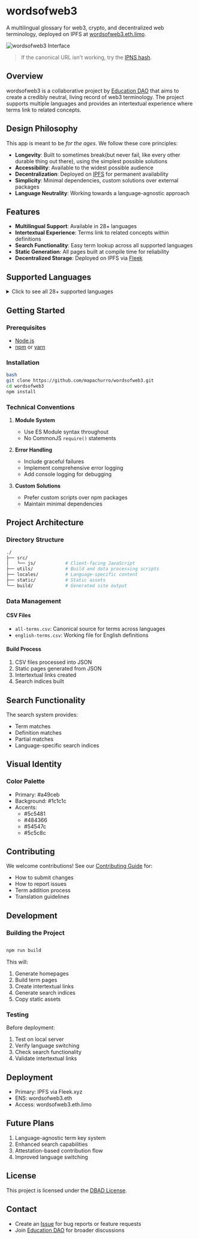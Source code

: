 # wordsofweb3

A multilingual glossary for web3, crypto, and decentralized web terminology, deployed on IPFS at [wordsofweb3.eth.limo](https://wordsofweb3.eth.limo).

![wordsofweb3 Interface](https://res.cloudinary.com/resourcefulmind-inc/image/upload/v1739897349/Screenshot_2025-02-18_at_5.47.28_PM_qknuhu.png "Words of Web3 Glossary Interface")


> If the canonical URL isn't working, try the [IPNS hash](https://ipfs.io/ipns/k51qzi5uqu5dik032y8x6pgcprlg8t42dy521tnnqiomgxauyt3u2z6j5x60r1/english-us/index.html).

## Overview

wordsofweb3 is a collaborative project by [Education DAO](https://educationdao.xyz/) that aims to create a credibly neutral, living record of web3 terminology. The project supports multiple languages and provides an intertextual experience where terms link to related concepts.

## Design Philosophy

This app is meant to be _for the ages_. We follow these core principles:

- **Longevity**: Built to sometimes break(but never fail, like every other durable thing out there), using the simplest possible solutions
- **Accessibility**: Available to the widest possible audience
- **Decentralization**: Deployed on [IPFS](https://ipfs.tech/) for permanent availability
- **Simplicity**: Minimal dependencies, custom solutions over external packages
- **Language Neutrality**: Working towards a language-agnostic approach

## Features

- **Multilingual Support**: Available in 28+ languages
- **Intertextual Experience**: Terms link to related concepts within definitions
- **Search Functionality**: Easy term lookup across all supported languages
- **Static Generation**: All pages built at compile time for reliability
- **Decentralized Storage**: Deployed on IPFS via [Fleek]((https://fleek.xyz/))

## Supported Languages

<details>
<summary>Click to see all 28+ supported languages</summary>

- العربية (Arabic)
- 中文-简体 (Simplified Chinese)
- 中文-繁體 (Traditional Chinese)
- Nederlands (Dutch)
- English (US/UK)
- Français (French)
- Deutsch (German)
- Eλληνικά (Greek)
- हिन्दी (Hindi)
- 日本語 (Japanese)
- 한국어 (Korean)
- Español (Latin America)
- And many more...

</details>

## Getting Started

### Prerequisites

- [Node.js](https://nodejs.org/en)
- [npm](https://www.npmjs.com/) or [yarn](https://classic.yarnpkg.com/lang/en/docs/install/#mac-stable)

### Installation

```bash
bash
git clone https://github.com/mapachurro/wordsofweb3.git
cd wordsofweb3
npm install
```

### Technical Conventions

1. **Module System**
   - Use ES Module syntax throughout
   - No CommonJS `require()` statements

2. **Error Handling**
   - Include graceful failures
   - Implement comprehensive error logging
   - Add console logging for debugging

3. **Custom Solutions**
   - Prefer custom scripts over npm packages
   - Maintain minimal dependencies

## Project Architecture

### Directory Structure

```bash
./
├── src/
│   └── js/           # Client-facing JavaScript
├── utils/            # Build and data processing scripts
├── locales/          # Language-specific content
├── static/           # Static assets
└── build/            # Generated site output
```

### Data Management

#### CSV Files

- `all-terms.csv`: Canonical source for terms across languages
- `english-terms.csv`: Working file for English definitions

#### Build Process

1. CSV files processed into JSON
2. Static pages generated from JSON
3. Intertextual links created
4. Search indices built

## Search Functionality

The search system provides:

- Term matches
- Definition matches
- Partial matches
- Language-specific search indices

## Visual Identity

### Color Palette

- Primary: #a49ceb
- Background: #1c1c1c
- Accents:
  - #5c5481
  - #484366
  - #54547c
  - #5c5c8c

## Contributing

We welcome contributions! See our [Contributing Guide](CONTRIBUTING.md) for:

- How to submit changes
- How to report issues
- Term addition process
- Translation guidelines

## Development

### Building the Project

```bash

npm run build
```


This will:
1. Generate homepages
2. Build term pages
3. Create intertextual links
4. Generate search indices
5. Copy static assets

### Testing

Before deployment:

1. Test on local server
2. Verify language switching
3. Check search functionality
4. Validate intertextual links

## Deployment

- Primary: IPFS via Fleek.xyz
- ENS: wordsofweb3.eth
- Access: wordsofweb3.eth.limo

## Future Plans

1. Language-agnostic term key system
2. Enhanced search capabilities
3. Attestation-based contribution flow
4. Improved language switching

## License

This project is licensed under the [DBAD License](licenses/wordsofweb3-code-license.md).

## Contact

- Create an [Issue](https://github.com/mapachurro/wordsofweb3/issues) for bug reports or feature requests
- Join [Education DAO](https://educationdao.xyz/) for broader discussions
